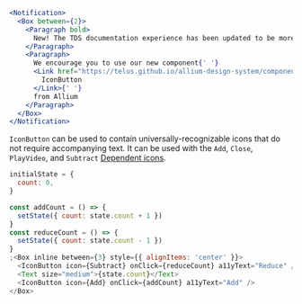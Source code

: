 ```jsx noeditor
<Notification>
  <Box between={2}>
    <Paragraph bold>
      New! The TDS documentation experience has been updated to be more performant!
    </Paragraph>
    <Paragraph>
      We encourage you to use our new component{' '}
      <Link href="https://telus.github.io/allium-design-system/components/components/icon-button">
        IconButton
      </Link>{' '}
      from Allium
    </Paragraph>
  </Box>
</Notification>
```

`IconButton` can be used to contain universally-recognizable icons that do not require accompanying text. It can be used with the `Add`, `Close`, `PlayVideo`, and `Subtract` [Dependent icons](#/Icons?id=dependent).

```js
initialState = {
  count: 0,
}

const addCount = () => {
  setState({ count: state.count + 1 })
}
const reduceCount = () => {
  setState({ count: state.count - 1 })
}
;<Box inline between={3} style={{ alignItems: 'center' }}>
  <IconButton icon={Subtract} onClick={reduceCount} a11yText="Reduce" />
  <Text size="medium">{state.count}</Text>
  <IconButton icon={Add} onClick={addCount} a11yText="Add" />
</Box>
```
